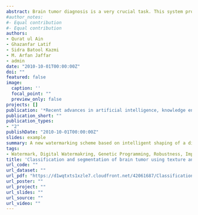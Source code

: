 ```yaml
---
abstract: Brain tumor diagnosis is a very crucial task. This system provides an efficient and fast way for diagnosis of the brain tumor. Proposed system consists of multiple phases. First phase consists of texture feature extraction from brain MR images. Second phase classify brain images on the bases of these texture feature using ensemble base classifier. After classification tumor region is extracted from those images which are classified as malignant using two- stage segmentation process. Segmentation consists of skull removal and tumor extraction phases. Quantitative results show that our proposed system performed very efficiently and accurately. We achieved accuracy of classification beyond 99%. Segmentation results also show that brain tumor region is extracted quite accurately.
#author_notes:
#- Equal contribution
#- Equal contribution
authors:
- Qurat ul Ain
- Ghazanfar Latif
- Sidra Batool Kazmi
- M. Arfan Jaffar
- admin
date: "2010-10-01T00:00:00Z"
doi: ""
featured: false
image:
  caption: ''
  focal_point: ""
  preview_only: false
projects: []
publication: '*Recent advances in artificial intelligence, knowledge engineering and data bases*,(2010), pp.147-155'
publication_short: ""
publication_types:
- "2"
publishDate: "2010-10-01T00:00:00Z"
slides: example
summary: A new watermarking scheme based on intelligent shaping of a digital watermark using Genetic Programming (GP) is proposed. The proposed method not only achieves a superior tradeoff between watermark robustness and imperceptibility, but also able to structure the watermark in accordance with an anticipated attack.
tags:
- Watermark, Digital Watermakring, Genetic Programming, Robustness, Imperceptibility, Multi-objective fitness
title: 'Classification and segmentation of brain tumor using texture analysis'
url_code: ""
url_dataset: ""
url_pdf: "https://d1wqtxts1xzle7.cloudfront.net/42061687/Classification_and_segmentation_of_brain20160204-20906-9bscpo.pdf?1454605443=&response-content-disposition=inline%3B+filename%3DClassification_and_segmentation_of_brain.pdf&Expires=1608941390&Signature=ZmKO33z0ElzaWgfa2ROo3EPdH00OSYPll9--PBPY5B5vmAfcOSN8ibU2bVfZp0x6CuRKwpheQGxvzddOOX-HeQJK9L2PYPg2FWktmm7o64arHhlqC05Qn~kxElCVRdkrUdCPKZ2V7o~-~iqYmmmQXZ7LVd2Dat53zVfXuZ6zHSYDT7HGhdeXlMdfjbAeHJjHHScQUIrtXEZoWtdaAOSdmNBbC0~Jb1sozEtbQf0HhVfEuMxToB2QQIV9IXLASxpM8RF5lUwsdUHuqhs2d~GZRyFhmuBDyxCwAq2YEDa~IIjonMHr0vKYY5ky07lqFvUbNFLZSS-PSdsuvINske5CTg__&Key-Pair-Id=APKAJLOHF5GGSLRBV4ZA"
url_poster: ""
url_project: ""
url_slides: ""
url_source: ""
url_video: ""
---
```

